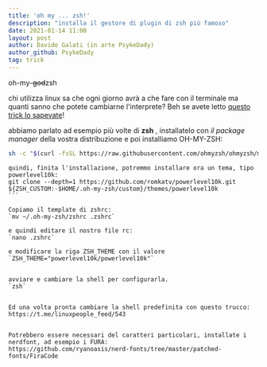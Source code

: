 ```yaml
---
title: 'oh my ... zsh!'
description: "installa il gestore di plugin di zsh più famoso"
date: 2021-01-14 11:00
layout: post
author: Davide Galati (in arte PsykeDady)
author_github: PsykeDady
tag: trick
---
```


oh-my-~~god~~zsh

chi utilizza linux sa che ogni giorno avrà a che fare con il terminale
ma quanti sanno che potete cambiarne l'interprete? Beh se avete letto [questo trick lo sapevate](https://t.me/linuxpeople_feed/543)!

abbiamo parlato ad esempio più volte di **zsh** , installatelo con *il package manager* della vostra distribuzione e poi installiamo OH-MY-ZSH:
```bash
sh -c "$(curl -fsSL https://raw.githubusercontent.com/ohmyzsh/ohmyzsh/master/tools/install.sh)" 
```

````
quindi, finita l'installazione, potremmo installare ora un tema, tipo powerlevel10k:
git clone --depth=1 https://github.com/romkatv/powerlevel10k.git ${ZSH_CUSTOM:-$HOME/.oh-my-zsh/custom}/themes/powerlevel10k
```

Copiamo il template di zshrc: 
`mv ~/.oh-my-zsh/zshrc .zshrc`

e quindi editare il nostro file rc:
`nano .zshrc`

e modificare la riga ZSH_THEME con il valore
`ZSH_THEME="powerlevel10k/powerlevel10k"`
 

avviare e cambiare la shell per configurarla.
`zsh`
 

Ed una volta pronta cambiare la shell predefinita con questo trucco: https://t.me/linuxpeople_feed/543 


Potrebbero essere necessari del caratteri particolari, installate i nerdfont, ad esempio i FURA:
https://github.com/ryanoasis/nerd-fonts/tree/master/patched-fonts/FiraCode
